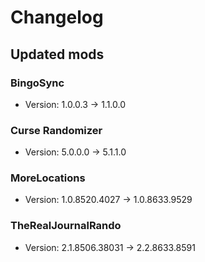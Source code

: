 # Changelog


## Updated mods

### BingoSync

- Version: 1.0.0.3 -> 1.1.0.0

### Curse Randomizer

- Version: 5.0.0.0 -> 5.1.1.0

### MoreLocations

- Version: 1.0.8520.4027 -> 1.0.8633.9529

### TheRealJournalRando

- Version: 2.1.8506.38031 -> 2.2.8633.8591

